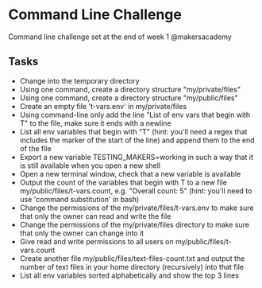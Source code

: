 Command Line Challenge
======================

Command line challenge set at the end of week 1 @makersacademy

Tasks
-----

* Change into the temporary directory
* Using one command, create a directory structure "my/private/files" 
* Using one command, create a directory structure "my/public/files"
* Create an empty file 't-vars.env' in my/private/files
* Using command-line only add the line "List of env vars that begin with T" to the file, make sure it ends with a newline
* List all env variables that begin with "T" (hint: you'll need a regex that includes the marker of the start of the line) and append them to the end of the file
* Export a new variable TESTING_MAKERS=working in such a way that it is still available when you open a new shell
* Open a new terminal window, check that a new variable is available
* Output the count of the variables that begin with T to a new file my/public/files/t-vars.count, e.g. "Overall count: 5" (hint: you'll need to use 'command substitution' in bash)
* Change the permissions of the my/private/files/t-vars.env to make sure that only the owner can read and write the file
* Change the permissions of the my/private/files directory to make sure that only the owner can change into it
* Give read and write permissions to all users on my/public/files/t-vars.count
* Create another file my/public/files/text-files-count.txt and output the number of text files in your home directory (recursively) into that file
* List all env variables sorted alphabetically and show the top 3 lines
